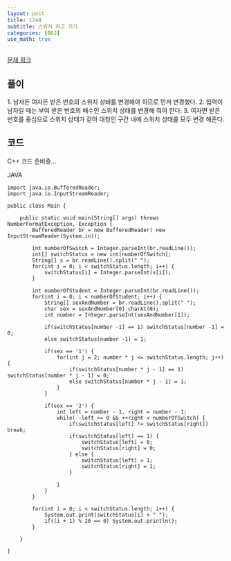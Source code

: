 ```yaml
---
layout: post
title: 1244
subtitle: 스위치 켜고 끄기
categories: [BOJ]
use_math: true
---
```


[문제 링크](https://www.acmicpc.net/problem/1244)

<h2 class="section-heading">풀이</h2>
1. 남자든 여자든 받은 번호의 스위치 상태를 변경해야 하므로 먼저 변경했다.
2. 입력이 남자일 때는 부여 받은 번호의 배수인 스위치 상태를 변경해 줘야 한다.
3. 여자면 받은 번호를 중심으로 스위치 상태가 같아 대칭인 구간 내에 스위치 상태를 모두 변경 해준다.

<h2 class="section-heading">코드</h2>
C++  
코드 준비중...

JAVA
<pre><code class="java">import java.io.BufferedReader;
import java.io.InputStreamReader;

public class Main {

	public static void main(String[] args) throws NumberFormatException, Exception {
		BufferedReader br = new BufferedReader( new InputStreamReader(System.in));
		
		int numberOfSwitch = Integer.parseInt(br.readLine());
		int[] switchStatus = new int[numberOfSwitch];
		String[] s = br.readLine().split(" ");
		for(int i = 0; i < switchStatus.length; i++) {
			switchStatus[i] = Integer.parseInt(s[i]);
		}
		
		int numberOfStudent = Integer.parseInt(br.readLine());
		for(int i = 0; i < numberOfStudent; i++) {
			String[] sexAndNumber = br.readLine().split(" ");
			char sex = sexAndNumber[0].charAt(0);
			int number = Integer.parseInt(sexAndNumber[1]);

			if(switchStatus[number -1] == 1) switchStatus[number -1] = 0;
			else switchStatus[number -1] = 1;
			
			if(sex == '1') {
				for(int j = 2; number * j <= switchStatus.length; j++) {
					if(switchStatus[number * j - 1] == 1) switchStatus[number * j - 1] = 0;
					else switchStatus[number * j - 1] = 1;
				}
			}
			
			if(sex == '2') {
				int left = number - 1, right = number - 1;
				while(--left >= 0 && ++right < numberOfSwitch) {
					if(switchStatus[left] != switchStatus[right]) break;
					if(switchStatus[left] == 1) {
						switchStatus[left] = 0;
						switchStatus[right] = 0;
					} else {
						switchStatus[left] = 1;
						switchStatus[right] = 1;
					}
					
				}
			}
		}
		
		for(int i = 0; i < switchStatus.length; i++) {
            System.out.print(switchStatus[i] + " ");
            if((i + 1) % 20 == 0) System.out.println();
        }

	}

}</code></pre>